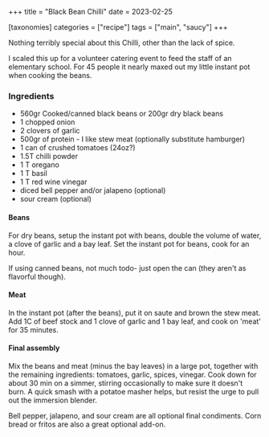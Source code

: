 +++
title = "Black Bean Chilli"
date = 2023-02-25

[taxonomies]
categories = ["recipe"]
tags = ["main", "saucy"]
+++


Nothing terribly special about this Chilli, other than the lack of spice.
<!-- more -->

I scaled this up for a volunteer catering event to feed the staff of an elementary school.  For 45 people it nearly maxed out my little instant pot when cooking the beans.

### Ingredients

- 560gr Cooked/canned black beans or 200gr dry black beans
- 1 chopped onion
- 2 clovers of garlic
- 500gr of protein - I like stew meat (optionally substitute hamburger)
- 1 can of crushed tomatoes (24oz?)
- 1.5T chilli powder
- 1 T oregano
- 1 T basil
- 1 T red wine vinegar
- diced bell pepper and/or jalapeno (optional)
- sour cream (optional)


#### Beans

For dry beans, setup the instant pot with beans, double the volume of water, a clove of garlic and a bay leaf.
Set the instant pot for beans, cook for an hour.

If using canned beans, not much todo- just open the can (they aren't as flavorful though).


#### Meat

In the instant pot (after the beans), put it on saute and brown the stew meat.
Add 1C of beef stock and 1 clove of garlic and 1 bay leaf, and cook on 'meat' for 35 minutes.

#### Final assembly

Mix the beans and meat (minus the bay leaves) in a large pot, together with the remaining ingredients: tomatoes, garlic, spices, vinegar.
Cook down for about 30 min on a simmer, stirring occasionally to make sure it doesn't burn. A quick smash with a potatoe masher helps, but resist the urge to pull out the immersion blender.

Bell pepper, jalapeno, and sour cream are all optional final condiments.
Corn bread or fritos are also a great optional add-on.
